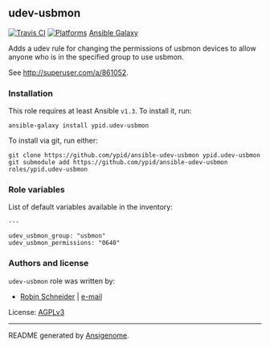 ## udev-usbmon

 [![Travis CI](http://img.shields.io/travis/ypid/ansible-udev-usbmon.svg?style=flat)](http://travis-ci.org/ypid/ansible-udev-usbmon)
[![Platforms](http://img.shields.io/badge/platforms-debian%20/%20ubuntu-lightgrey.svg?style=flat)](#)
[Ansible Galaxy](https://galaxy.ansible.com/list#/roles/2758)


Adds a udev rule for changing the permissions of usbmon devices to allow anyone who is in the specified group to use usbmon.

See http://superuser.com/a/861052.

 ### Installation

This role requires at least Ansible `v1.3`. To install it, run:

    ansible-galaxy install ypid.udev-usbmon

To install via git, run either:

    git clone https://github.com/ypid/ansible-udev-usbmon ypid.udev-usbmon
    git submodule add https://github.com/ypid/ansible-udev-usbmon roles/ypid.udev-usbmon




### Role variables

List of default variables available in the inventory:

    ---
    
    udev_usbmon_group: "usbmon"
    udev_usbmon_permissions: "0640"




 ### Authors and license

`udev-usbmon` role was written by:

* [Robin Schneider](https://github.com/ypid) | [e-mail](mailto:ypid@riseup.net)

License: [AGPLv3](https://tldrlegal.com/license/gnu-affero-general-public-license-v3-%28agpl-3.0%29)

***

README generated by [Ansigenome](https://github.com/nickjj/ansigenome/).
